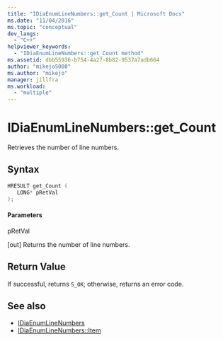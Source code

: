 ```yaml
---
title: "IDiaEnumLineNumbers::get_Count | Microsoft Docs"
ms.date: "11/04/2016"
ms.topic: "conceptual"
dev_langs:
  - "C++"
helpviewer_keywords:
  - "IDiaEnumLineNumbers::get_Count method"
ms.assetid: dbb55936-b754-4a27-8b82-9537a7adb664
author: "mikejo5000"
ms.author: "mikejo"
manager: jillfra
ms.workload:
  - "multiple"
---
```

# IDiaEnumLineNumbers::get_Count
Retrieves the number of line numbers.

## Syntax

```C++
HRESULT get_Count ( 
   LONG* pRetVal
);
```

#### Parameters
 pRetVal

[out] Returns the number of line numbers.

## Return Value
 If successful, returns `S_OK`; otherwise, returns an error code.

## See also
- [IDiaEnumLineNumbers](../../debugger/debug-interface-access/idiaenumlinenumbers.md)
- [IDiaEnumLineNumbers::Item](../../debugger/debug-interface-access/idiaenumlinenumbers-item.md)